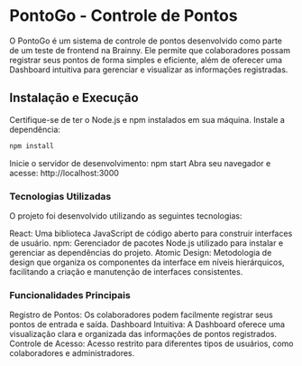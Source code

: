 # PontoGo - Controle de Pontos

O PontoGo é um sistema de controle de pontos desenvolvido como parte de um teste de frontend na Brainny. Ele permite que colaboradores possam registrar seus pontos de forma simples e eficiente, além de oferecer uma Dashboard intuitiva para gerenciar e visualizar as informações registradas.

## Instalação e Execução
Certifique-se de ter o Node.js e npm instalados em sua máquina.
Instale a dependência: 
```bash
npm install
```
Inicie o servidor de desenvolvimento: npm start
Abra seu navegador e acesse: http://localhost:3000

### Tecnologias Utilizadas
O projeto foi desenvolvido utilizando as seguintes tecnologias:

React: Uma biblioteca JavaScript de código aberto para construir interfaces de usuário.
npm: Gerenciador de pacotes Node.js utilizado para instalar e gerenciar as dependências do projeto.
Atomic Design: Metodologia de design que organiza os componentes da interface em níveis hierárquicos, facilitando a criação e manutenção de interfaces consistentes.

### Funcionalidades Principais
Registro de Pontos: Os colaboradores podem facilmente registrar seus pontos de entrada e saída.
Dashboard Intuitiva: A Dashboard oferece uma visualização clara e organizada das informações de pontos registrados.
Controle de Acesso: Acesso restrito para diferentes tipos de usuários, como colaboradores e administradores.

